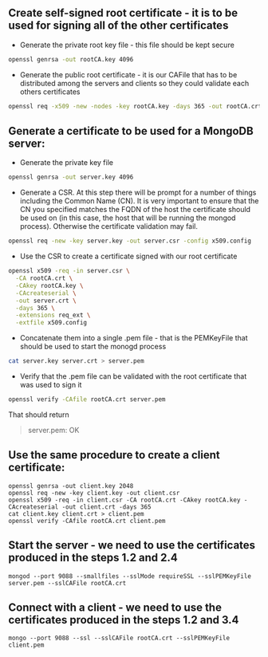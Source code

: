 ## Create self-signed root certificate - it is to be used for signing all of the other certificates
- Generate the private root key file - this file should be kept secure
```bash
openssl genrsa -out rootCA.key 4096 
```

- Generate the public root certificate - it is our CAFile that has to be distributed among the servers and clients so they could validate each others certificates
```bash
openssl req -x509 -new -nodes -key rootCA.key -days 365 -out rootCA.crt
```

## Generate a certificate to be used for a MongoDB server:
- Generate the private key file
```bash
openssl genrsa -out server.key 4096 
```

- Generate a CSR. At this step there will be prompt for a number of things including the Common Name (CN). It is very important to ensure that the CN you specified matches the FQDN of the host the certificate should be used on (in this case, the host that will be running the mongod process). Otherwise the certificate validation may fail.
```bash
openssl req -new -key server.key -out server.csr -config x509.config
```

- Use the CSR to create a certificate signed with our root certificate
```bash
openssl x509 -req -in server.csr \
  -CA rootCA.crt \
  -CAkey rootCA.key \
  -CAcreateserial \
  -out server.crt \
  -days 365 \
  -extensions req_ext \
  -extfile x509.config
```

- Concatenate them into a single .pem file - that is the PEMKeyFile that should be used to start the monogd process
```bash
cat server.key server.crt > server.pem
```

- Verify that the .pem file can be validated with the root certificate that was used to sign it
```bash
openssl verify -CAfile rootCA.crt server.pem 
```

That should return

> server.pem: OK

## Use the same procedure to create a client certificate:
    openssl genrsa -out client.key 2048
    openssl req -new -key client.key -out client.csr
    openssl x509 -req -in client.csr -CA rootCA.crt -CAkey rootCA.key -CAcreateserial -out client.crt -days 365
    cat client.key client.crt > client.pem
    openssl verify -CAfile rootCA.crt client.pem

## Start the server - we need to use the certificates produced in the steps 1.2 and 2.4
    mongod --port 9088 --smallfiles --sslMode requireSSL --sslPEMKeyFile server.pem --sslCAFile rootCA.crt
## Connect with a client - we need to use the certificates produced in the steps 1.2 and 3.4
    mongo --port 9088 --ssl --sslCAFile rootCA.crt --sslPEMKeyFile client.pem 
